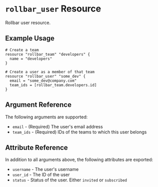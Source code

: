 `rollbar_user` Resource
=========================

Rollbar user resource.


Example Usage
-------------

```hcl
# Create a team
resource "rollbar_team" "developers" {
  name = "developers"
}

# Create a user as a member of that team
resource "rollbar_user" "some_dev" {
  email = "some_dev@company.com"
  team_ids = [rollbar_team.developers.id]
}
```

Argument Reference
------------------

The following arguments are supported:
* `email` - (Required) The user's email address
* `team_ids` - (Required) IDs of the teams to which this user belongs


Attribute Reference
-------------------

In addition to all arguments above, the following attributes are exported:

* `username` - The user's username
* `user_id` - The ID of the user
* `status` - Status of the user.  Either `invited` or `subscribed`

